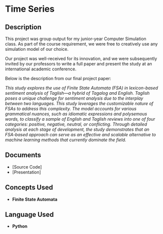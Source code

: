 <h1>Time Series</h1>

<h2>Description</h2>

This project was group output for my junior-year Computer Simulation class. As part of the course requirement, we were free to creatively use any simulation model of our choice.

Our project was well-received for its innovation, and we were subsequently invited by our professors to write a full paper and present the study at an international academic conference.

Below is the description from our final project paper:

<i>
This study explores the use of Finite State Automata (FSA) in lexicon-based sentiment analysis of Taglish—a hybrid of Tagalog and English. Taglish poses a unique challenge for sentiment analysis due to the interplay between two languages. This study leverages the customizable nature of FSAs to address this complexity. The model accounts for various grammatical nuances, such as idiomatic expressions and polysemous words, to classify a sample of English and Taglish reviews into one of four categories: positive, negative, neutral, or conflicting. Through detailed analysis at each stage of development, the study demonstrates that an FSA-based approach can serve as an effective and scalable alternative to machine learning methods that currently dominate the field.
</i>
<br />

<h2>Documents</h2>

- [Source Code]
- [Presentation]

<h2>Concepts Used</h2>

- <b>Finite State Automata</b>  

<h2>Language Used</h2>

- <b>Python</b>

